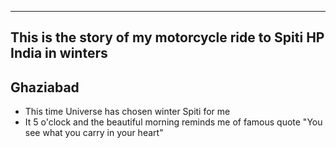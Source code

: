 
---
This is the story of my motorcycle ride to Spiti HP India in winters
---

##  Ghaziabad
*	This time Universe has chosen winter Spiti  for me
*	It 5 o'clock and the beautiful morning reminds me of famous quote "You see what you carry in your heart" 
